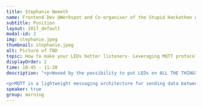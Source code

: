 ```yaml
---
title: Stephanie Nemeth
name: Frontend Dev @Werkspot and Co-organiser of the Stupid Hackathon Amsterdam
subtitle: Position
layout: 2017_default
modal-id: 2
img: stephanie.jpeg
thumbnail: stephanie.jpeg
alt: Picture of TBD
topic: How to make your LEDs better listeners- Leveraging MQTT protocol to communicate with hardware from web
displayOrder: 2
time: 10:45 - 11:20
description: "<p>Wooed by the possibility to put LEDs on ALL THE THINGS and control them with an app, I bought my first (and second and third…) arduino this year and haven’t looked back. But, as a IoT newbie, I defaulted to what I knew as a frontend developer. I applied the libraries I was familiar with from my daily work to solve my IoT problems with lackluster results. Things kind of worked, but the connections were flaky and it crashed a lot. It felt like there had to be something out there that was a better fit for communicating from the web to hardware. In my pursuit for a minimalist solution that could handle poor network connections and had implementations in C++ and JavaScript, I found the MQTT protocol.</p>

<p>MQTT is a lightweight messaging architecture for sending data between hardware and other devices where a small code footprint and performance in poor network conditions are crucial. In this talk, we’ll look what exactly what MQTT is, how I use it in my own art/wearable project, and why you should check it out for your next hardware project.</p>"
speaker: true
group: morning
---
```

